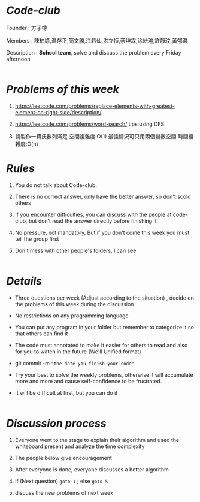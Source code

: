 # <Strong>_Code-club_</Strong>

Founder : 方子樽

Members : 陳柏諺,温存正,簡文勝,江若仙,洪立恒,蔡坤霖,涂紜瑄,許靜玟,黃郁淇

Description : <Strong>School team</Strong>, solve and discuss the problem every Friday afternoon
<br  />
<br  />

# <Strong>_Problems of this week_</Strong>


1. https://leetcode.com/problems/replace-elements-with-greatest-element-on-right-side/description/

2. https://leetcode.com/problems/word-search/
tips:using DFS

3. 請製作一費氏數列滿足 
空間複雜度:O(1) 最佳情況可只用兩個變數空間
時間複雜度:O(n)

# <Strong>_Rules_</Strong>

1. You do not talk about Code-club.

2. There is no correct answer, only have the better answer, so don't scold others

3. If you encounter difficulties, you can discuss with the people at code-club, but don’t read the answer directly before finishing it.

4. No pressure, not mandatory, But if you don't come this week you must tell the group first

5. Don't mess with other people's folders, I can see
   <br  />
   <br  />

# <Strong>_Details_</Strong>

- Three questions per week (Adjust according to the situation) , decide on the problems of this week during the discussion

- No restrictions on any programming language

- You can put any program in your folder but remember to categorize it so that others can find it

- The code must annotated to make it easier for others to read and also for you to watch in the future (We'll
  Unified format)

- git commit -m `"the date you finish your code"`

- Try your best to solve the weekly problems, otherwise it will accumulate more and more and cause self-confidence to be frustrated.

- It will be difficult at first, but you can do it
  <br  />
  <br  />

# <Strong>_Discussion process_</Strong>

1. Everyone went to the stage to explain their algorithm and used the whiteboard present and analyze the time complexity

2. The people below give encouragement

3. After everyone is done, everyone discusses a better algorithm

4. if (Next question) `goto 1` ; else `goto 5`

5. discuss the new problems of next week
